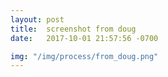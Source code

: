 ```yaml
---
layout: post
title:  screenshot from doug
date:   2017-10-01 21:57:56 -0700

img: "/img/process/from_doug.png"
---
```

